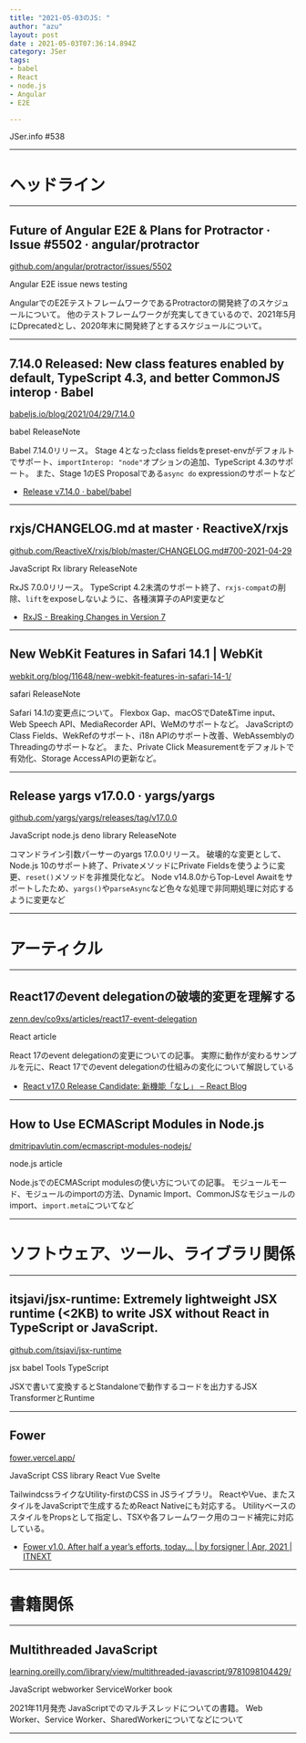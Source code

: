 ```yaml
---
title: "2021-05-03のJS: "
author: "azu"
layout: post
date : 2021-05-03T07:36:14.894Z
category: JSer
tags:
- babel
- React
- node.js
- Angular
- E2E

---
```


JSer.info #538

----

<h1 class="site-genre">ヘッドライン</h1>

----

## Future of Angular E2E &amp; Plans for Protractor · Issue #5502 · angular/protractor
[github.com/angular/protractor/issues/5502](https://github.com/angular/protractor/issues/5502 "Future of Angular E2E &amp; Plans for Protractor · Issue #5502 · angular/protractor")
<p class="jser-tags jser-tag-icon"><span class="jser-tag">Angular</span> <span class="jser-tag">E2E</span> <span class="jser-tag">issue</span> <span class="jser-tag">news</span> <span class="jser-tag">testing</span></p>

AngularでのE2EテストフレームワークであるProtractorの開発終了のスケジュールについて。
他のテストフレームワークが充実してきているので、2021年5月にDprecatedとし、2020年末に開発終了とするスケジュールについて。


----

## 7.14.0 Released: New class features enabled by default, TypeScript 4.3, and better CommonJS interop · Babel
[babeljs.io/blog/2021/04/29/7.14.0](https://babeljs.io/blog/2021/04/29/7.14.0 "7.14.0 Released: New class features enabled by default, TypeScript 4.3, and better CommonJS interop · Babel")
<p class="jser-tags jser-tag-icon"><span class="jser-tag">babel</span> <span class="jser-tag">ReleaseNote</span></p>

Babel 7.14.0リリース。
Stage 4となったclass fieldsをpreset-envがデフォルトでサポート、`importInterop: "node"`オプションの追加、TypeScript 4.3のサポート。
また、Stage 1のES Proposalである`async do` expressionのサポートなど

- [Release v7.14.0 · babel/babel](https://github.com/babel/babel/releases/tag/v7.14.0 "Release v7.14.0 · babel/babel")

----

## rxjs/CHANGELOG.md at master · ReactiveX/rxjs
[github.com/ReactiveX/rxjs/blob/master/CHANGELOG.md#700-2021-04-29](https://github.com/ReactiveX/rxjs/blob/master/CHANGELOG.md#700-2021-04-29 "rxjs/CHANGELOG.md at master · ReactiveX/rxjs")
<p class="jser-tags jser-tag-icon"><span class="jser-tag">JavaScript</span> <span class="jser-tag">Rx</span> <span class="jser-tag">library</span> <span class="jser-tag">ReleaseNote</span></p>

RxJS 7.0.0リリース。
TypeScript 4.2未満のサポート終了、`rxjs-compat`の削除、`lift`をexposeしないように、各種演算子のAPI変更など

- [RxJS - Breaking Changes in Version 7](https://rxjs.dev/deprecations/breaking-changes "RxJS - Breaking Changes in Version 7")

----

## New WebKit Features in Safari 14.1 | WebKit
[webkit.org/blog/11648/new-webkit-features-in-safari-14-1/](https://webkit.org/blog/11648/new-webkit-features-in-safari-14-1/ "New WebKit Features in Safari 14.1 | WebKit")
<p class="jser-tags jser-tag-icon"><span class="jser-tag">safari</span> <span class="jser-tag">ReleaseNote</span></p>

Safari 14.1の変更点について。
Flexbox Gap、macOSでDate&Time input、Web Speech API、MediaRecorder API、WeMのサポートなど。
JavaScriptのClass Fields、WekRefのサポート、i18n APIのサポート改善、WebAssemblyのThreadingのサポートなど。
また、Private Click Measurementをデフォルトで有効化、Storage AccessAPIの更新など。


----

## Release yargs v17.0.0 · yargs/yargs
[github.com/yargs/yargs/releases/tag/v17.0.0](https://github.com/yargs/yargs/releases/tag/v17.0.0 "Release yargs v17.0.0 · yargs/yargs")
<p class="jser-tags jser-tag-icon"><span class="jser-tag">JavaScript</span> <span class="jser-tag">node.js</span> <span class="jser-tag">deno</span> <span class="jser-tag">library</span> <span class="jser-tag">ReleaseNote</span></p>

コマンドライン引数パーサーのyargs 17.0.0リリース。
破壊的な変更として、Node.js 10のサポート終了、PrivateメソッドにPrivate Fieldsを使うように変更、`reset()`メソッドを非推奨化など。
Node v14.8.0からTop-Level Awaitをサポートしたため、`yargs()`や`parseAsync`など色々な処理で非同期処理に対応するように変更など


----
<h1 class="site-genre">アーティクル</h1>

----

## React17のevent delegationの破壊的変更を理解する
[zenn.dev/co9xs/articles/react17-event-delegation](https://zenn.dev/co9xs/articles/react17-event-delegation "React17のevent delegationの破壊的変更を理解する")
<p class="jser-tags jser-tag-icon"><span class="jser-tag">React</span> <span class="jser-tag">article</span></p>

React 17のevent delegationの変更についての記事。
実際に動作が変わるサンプルを元に、React 17でのevent delegationの仕組みの変化について解説している

- [React v17.0 Release Candidate: 新機能「なし」 – React Blog](https://ja.reactjs.org/blog/2020/08/10/react-v17-rc.html "React v17.0 Release Candidate: 新機能「なし」 – React Blog")

----

## How to Use ECMAScript Modules in Node.js
[dmitripavlutin.com/ecmascript-modules-nodejs/](https://dmitripavlutin.com/ecmascript-modules-nodejs/ "How to Use ECMAScript Modules in Node.js")
<p class="jser-tags jser-tag-icon"><span class="jser-tag">node.js</span> <span class="jser-tag">article</span></p>

Node.jsでのECMAScript modulesの使い方についての記事。
モジュールモード、モジュールのimportの方法、Dynamic Import、CommonJSなモジュールのimport、`import.meta`についてなど


----
<h1 class="site-genre">ソフトウェア、ツール、ライブラリ関係</h1>

----

## itsjavi/jsx-runtime: Extremely lightweight JSX runtime (&lt;2KB) to write JSX without React in TypeScript or JavaScript.
[github.com/itsjavi/jsx-runtime](https://github.com/itsjavi/jsx-runtime "itsjavi/jsx-runtime: Extremely lightweight JSX runtime (&lt;2KB) to write JSX without React in TypeScript or JavaScript.")
<p class="jser-tags jser-tag-icon"><span class="jser-tag">jsx</span> <span class="jser-tag">babel</span> <span class="jser-tag">Tools</span> <span class="jser-tag">TypeScript</span></p>

JSXで書いて変換するとStandaloneで動作するコードを出力するJSX TransformerとRuntime


----

## Fower
[fower.vercel.app/](https://fower.vercel.app/ "Fower")
<p class="jser-tags jser-tag-icon"><span class="jser-tag">JavaScript</span> <span class="jser-tag">CSS</span> <span class="jser-tag">library</span> <span class="jser-tag">React</span> <span class="jser-tag">Vue</span> <span class="jser-tag">Svelte</span></p>

TailwindcssライクなUtility-firstのCSS in JSライブラリ。
ReactやVue、またスタイルをJavaScriptで生成するためReact Nativeにも対応する。
UtilityベースのスタイルをPropsとして指定し、TSXや各フレームワーク用のコード補完に対応している。

- [Fower v1.0. After half a year’s efforts, today… | by forsigner | Apr, 2021 | ITNEXT](https://itnext.io/fower-v1-0-8df48723de0b "Fower v1.0. After half a year’s efforts, today… | by forsigner | Apr, 2021 | ITNEXT")

----
<h1 class="site-genre">書籍関係</h1>

----

## Multithreaded JavaScript
[learning.oreilly.com/library/view/multithreaded-javascript/9781098104429/](https://learning.oreilly.com/library/view/multithreaded-javascript/9781098104429/ "Multithreaded JavaScript")
<p class="jser-tags jser-tag-icon"><span class="jser-tag">JavaScript</span> <span class="jser-tag">webworker</span> <span class="jser-tag">ServiceWorker</span> <span class="jser-tag">book</span></p>

2021年11月発売
JavaScriptでのマルチスレッドについての書籍。
Web Worker、Service Worker、SharedWorkerについてなどについて


----
